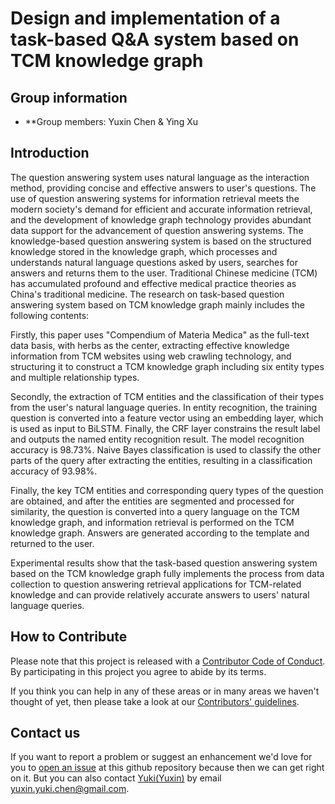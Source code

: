 # Design and implementation of a task-based Q&A system based on TCM knowledge graph

## Group information
- **Group members: Yuxin Chen & Ying Xu

## Introduction
The question answering system uses natural language as the interaction method, providing concise and effective answers to user's questions. The use of question answering systems for information retrieval meets the modern society's demand for efficient and accurate information retrieval, and the development of knowledge graph technology provides abundant data support for the advancement of question answering systems. The knowledge-based question answering system is based on the structured knowledge stored in the knowledge graph, which processes and understands natural language questions asked by users, searches for answers and returns them to the user. Traditional Chinese medicine (TCM) has accumulated profound and effective medical practice theories as China's traditional medicine. The research on task-based question answering system based on TCM knowledge graph mainly includes the following contents:

Firstly, this paper uses "Compendium of Materia Medica" as the full-text data basis, with herbs as the center, extracting effective knowledge information from TCM websites using web crawling technology, and structuring it to construct a TCM knowledge graph including six entity types and multiple relationship types.

Secondly, the extraction of TCM entities and the classification of their types from the user's natural language queries. In entity recognition, the training question is converted into a feature vector using an embedding layer, which is used as input to BiLSTM. Finally, the CRF layer constrains the result label and outputs the named entity recognition result. The model recognition accuracy is 98.73%. Naive Bayes classification is used to classify the other parts of the query after extracting the entities, resulting in a classification accuracy of 93.98%.

Finally, the key TCM entities and corresponding query types of the question are obtained, and after the entities are segmented and processed for similarity, the question is converted into a query language on the TCM knowledge graph, and information retrieval is performed on the TCM knowledge graph. Answers are generated according to the template and returned to the user.

Experimental results show that the task-based question answering system based on the TCM knowledge graph fully implements the process from data collection to question answering retrieval applications for TCM-related knowledge and can provide relatively accurate answers to users' natural language queries.               

## How to Contribute
Please note that this project is released with a [Contributor Code of Conduct](https://github.com/KingOfOrikid/DATA551_proj/blob/main/CODE_OF_CONDUCT.md).
By participating in this project you agree to abide by its terms.              
         
If you think you can help in any of these areas or in many areas we haven't thought of yet, then please take a look at our [Contributors' guidelines](https://github.com/KingOfOrikid/DATA551_proj/blob/main/CONTRIBUTING.md).          
           
## Contact us
If you want to report a problem or suggest an enhancement we'd love for you to [open an issue](../../issues) at this github repository because then we can get right on it. But you can also contact [Yuki(Yuxin)](https://github.com/KingOfOrikid) by email yuxin.yuki.chen@gmail.com.
